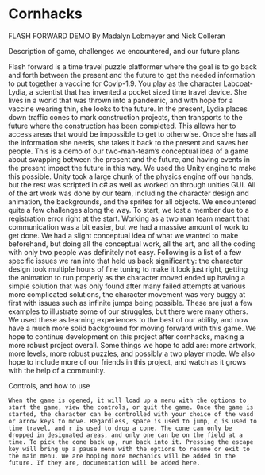 # Cornhacks
FLASH FORWARD DEMO
By Madalyn Lobmeyer and Nick Colleran

Description of game, challenges we encountered, and our future plans

Flash forward is a time travel puzzle platformer where the goal is to go back and forth between the present and the future to get the needed information to put together a vaccine for Covip-1.9. You play as the character Labcoat-Lydia, a scientist that has invented a pocket sized time travel device. She lives in a world that was thrown into a pandemic, and with hope for a vaccine wearing thin, she looks to the future. In the present, Lydia places down traffic cones to mark construction projects, then transports to the future where the construction has been completed. This allows her to access areas that would be impossible to get to otherwise. Once she has all the information she needs, she takes it back to the present and saves her people. 
This is a demo of our two-man-team’s conceptual idea of a game about swapping between the present and the future, and having events in the present impact the future in this way. We used the Unity engine to make this possible. Unity took a large chunk of the physics engine off our hands, but the rest was scripted in c# as well as worked on through unities GUI. All of the art work was done by our team, including the character design and animation, the backgrounds, and the sprites for all objects.
We encountered quite a few challenges along the way. To start, we lost a member due to a registration error right at the start. Working as a two man team meant that communication was a bit easier, but we had a massive amount of work to get done. We had a slight conceptual idea of what we wanted to make beforehand, but doing all the conceptual work, all the art, and all the coding with only two people was definitely not easy. Following is a list of a few specific issues we ran into that held us back significantly: the character design took multiple hours of fine tuning to make it look just right, getting the animation to run properly as the character moved ended up having a simple solution that was only found after many failed attempts at various more complicated solutions, the character movement was very buggy at first with issues such as infinite jumps being possible. These are just a few examples to illustrate some of our struggles, but there were many others. We used these as learning experiences to the best of our ability, and now have a much more solid background for moving forward with this game.
We hope to continue development on this project after cornhacks, making a more robust project overall. Some things we hope to add are: more artwork, more levels, more robust puzzles, and possibly a two player mode. We also hope to include more of our friends in this project, and watch as it grows with the help of a community. 



Controls, and how to use

	When the game is opened, it will load up a menu with the options to start the game, view the controls, or quit the game. Once the game is started, the character can be controlled with your choice of the wasd or arrow keys to move. Regardless, space is used to jump, q is used to time travel, and r is used to drop a cone. The cone can only be dropped in designated areas, and only one can be on the field at a time. To pick the cone back up, run back into it. Pressing the escape key will bring up a pause menu with the options to resume or exit to the main menu. We are hoping more mechanics will be added in the future. If they are, documentation will be added here. 
